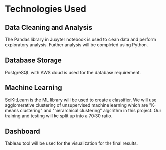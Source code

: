 # Technologies Used
## Data Cleaning and Analysis
The Pandas library in Jupyter notebook is used to clean data and perform exploratory analysis. Further analysis will be completed using Python.

## Database Storage
 PostgreSQL with AWS cloud is used for the database requirement.

## Machine Learning
SciKitLearn is the ML library will be used to create a classifier. We will use agglomerative clustering of unsupervised machine learning which are "K-means clustering" and "hierarchical clustering" algorithm in this project.
Our training and testing will be split up into a 70:30 ratio. 

## Dashboard
Tableau tool will be used for the visualization for the final results. 
